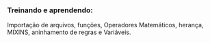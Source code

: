### Treinando e aprendendo:
Importação de arquivos, funções, Operadores Matemáticos, herança, MIXINS, aninhamento de regras e Variáveis.
